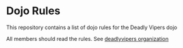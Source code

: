 Dojo Rules
==========

This repository contains a list of dojo rules for the Deadly Vipers dojo

All members should read the rules. See [deadlyvipers organization](https://github.com/deadlyvipers)

